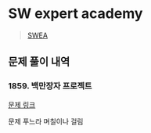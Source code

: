 # SW expert academy

> [SWEA](https://www.swexpertacademy.com/main/main.do)

## 문제 풀이 내역

### 1859. 백만장자 프로젝트

[문제 링크](https://www.swexpertacademy.com/main/code/problem/problemDetail.do?contestProbId=AV5LrsUaDxcDFAXc&categoryId=AV5LrsUaDxcDFAXc&categoryType=CODE)

문제 푸느라 며칠이나 걸림


